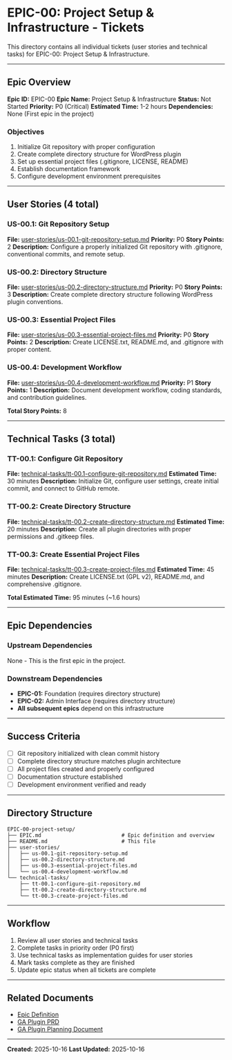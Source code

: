 # EPIC-00: Project Setup & Infrastructure - Tickets

This directory contains all individual tickets (user stories and technical tasks) for EPIC-00: Project Setup & Infrastructure.

---

## Epic Overview

**Epic ID:** EPIC-00
**Epic Name:** Project Setup & Infrastructure
**Status:** Not Started
**Priority:** P0 (Critical)
**Estimated Time:** 1-2 hours
**Dependencies:** None (First epic in the project)

### Objectives

1. Initialize Git repository with proper configuration
2. Create complete directory structure for WordPress plugin
3. Set up essential project files (.gitignore, LICENSE, README)
4. Establish documentation framework
5. Configure development environment prerequisites

---

## User Stories (4 total)

### US-00.1: Git Repository Setup
**File:** [user-stories/us-00.1-git-repository-setup.md](user-stories/us-00.1-git-repository-setup.md)
**Priority:** P0
**Story Points:** 2
**Description:** Configure a properly initialized Git repository with .gitignore, conventional commits, and remote setup.

### US-00.2: Directory Structure
**File:** [user-stories/us-00.2-directory-structure.md](user-stories/us-00.2-directory-structure.md)
**Priority:** P0
**Story Points:** 3
**Description:** Create complete directory structure following WordPress plugin conventions.

### US-00.3: Essential Project Files
**File:** [user-stories/us-00.3-essential-project-files.md](user-stories/us-00.3-essential-project-files.md)
**Priority:** P0
**Story Points:** 2
**Description:** Create LICENSE.txt, README.md, and .gitignore with proper content.

### US-00.4: Development Workflow
**File:** [user-stories/us-00.4-development-workflow.md](user-stories/us-00.4-development-workflow.md)
**Priority:** P1
**Story Points:** 1
**Description:** Document development workflow, coding standards, and contribution guidelines.

**Total Story Points:** 8

---

## Technical Tasks (3 total)

### TT-00.1: Configure Git Repository
**File:** [technical-tasks/tt-00.1-configure-git-repository.md](technical-tasks/tt-00.1-configure-git-repository.md)
**Estimated Time:** 30 minutes
**Description:** Initialize Git, configure user settings, create initial commit, and connect to GitHub remote.

### TT-00.2: Create Directory Structure
**File:** [technical-tasks/tt-00.2-create-directory-structure.md](technical-tasks/tt-00.2-create-directory-structure.md)
**Estimated Time:** 20 minutes
**Description:** Create all plugin directories with proper permissions and .gitkeep files.

### TT-00.3: Create Essential Project Files
**File:** [technical-tasks/tt-00.3-create-project-files.md](technical-tasks/tt-00.3-create-project-files.md)
**Estimated Time:** 45 minutes
**Description:** Create LICENSE.txt (GPL v2), README.md, and comprehensive .gitignore.

**Total Estimated Time:** 95 minutes (~1.6 hours)

---

## Epic Dependencies

### Upstream Dependencies
None - This is the first epic in the project.

### Downstream Dependencies
- **EPIC-01:** Foundation (requires directory structure)
- **EPIC-02:** Admin Interface (requires directory structure)
- **All subsequent epics** depend on this infrastructure

---

## Success Criteria

- [ ] Git repository initialized with clean commit history
- [ ] Complete directory structure matches plugin architecture
- [ ] All project files created and properly configured
- [ ] Documentation structure established
- [ ] Development environment verified and ready

---

## Directory Structure

```
EPIC-00-project-setup/
├── EPIC.md                          # Epic definition and overview
├── README.md                        # This file
├── user-stories/
│   ├── us-00.1-git-repository-setup.md
│   ├── us-00.2-directory-structure.md
│   ├── us-00.3-essential-project-files.md
│   └── us-00.4-development-workflow.md
└── technical-tasks/
    ├── tt-00.1-configure-git-repository.md
    ├── tt-00.2-create-directory-structure.md
    └── tt-00.3-create-project-files.md
```

---

## Workflow

1. Review all user stories and technical tasks
2. Complete tasks in priority order (P0 first)
3. Use technical tasks as implementation guides for user stories
4. Mark tasks complete as they are finished
5. Update epic status when all tickets are complete

---

## Related Documents

- [Epic Definition](EPIC.md)
- [GA Plugin PRD](../../GA-PLUGIN-PRD.md)
- [GA Plugin Planning Document](../../GA-PLUGIN-PLAN.md)

---

**Created:** 2025-10-16
**Last Updated:** 2025-10-16
